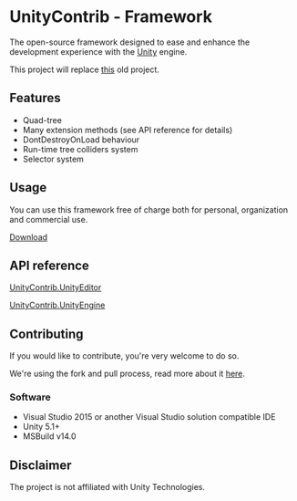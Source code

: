 # UnityContrib  - Framework
The open-source framework designed to ease and enhance the development experience with the [Unity](https://unity3d.com) engine.

This project will replace [this](https://github.com/robintheilade/unityframework) old project.

## Features

* Quad-tree
* Many extension methods (see API reference for details)
* DontDestroyOnLoad behaviour
* Run-time tree colliders system
* Selector system

## Usage

You can use this framework free of charge both for personal, organization and commercial use.

[Download](https://github.com/UnityContrib/framework/releases/latest)

## API reference

[UnityContrib.UnityEditor](https://github.com/UnityContrib/framework/blob/master/Code/Documentation/UnityContrib.UnityEditor.md)

[UnityContrib.UnityEngine](https://github.com/UnityContrib/framework/blob/master/Code/Documentation/UnityContrib.UnityEngine.md)

## Contributing

If you would like to contribute, you're very welcome to do so.

We're using the fork and pull process, read more about it [here](https://help.github.com/articles/using-pull-requests/).

### Software

* Visual Studio 2015 or another Visual Studio solution compatible IDE
* Unity 5.1+
* MSBuild v14.0

## Disclaimer

The project is not affiliated with Unity Technologies.
